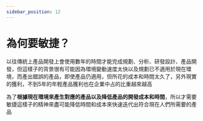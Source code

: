 ```yaml
---
sidebar_position: 12
--- 
```


# 為何要敏捷？ 
以往傳統上產品開發上會使用數年的時間才能完成規劃、分析、研發設計、產品開發，但這樣子的背景很有可能因為環境變動速度太快以及規劃已不適用於現在環境，而產出錯誤的產品，即使產品仍適用，但所花的成本和時間太久了，另外現實的獲利，不到5年的年輕產品獲利也在企業中占的比重越來越高

為了**根據現在環境來產生對應的產品以及降低產品的開發成本和時間**，所以才需要敏捷這樣子的精神來盡可能降低時間和成本來快速迭代出符合現在人們所需要的產品

